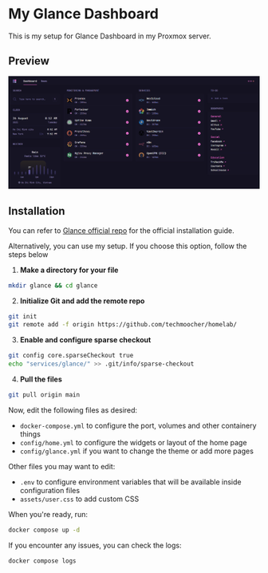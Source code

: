 # My Glance Dashboard

This is my setup for Glance Dashboard in my Proxmox server.

## Preview
![](preview.png)

## Installation

You can refer to <a href="https://github.com/glanceapp/glance" target="_blank">Glance official repo</a> for the official installation guide.

Alternatively, you can use my setup. If you choose this option, follow the steps below

1. **Make a directory for your file**
```bash
mkdir glance && cd glance
```

2. **Initialize Git and add the remote repo**
```bash
git init
git remote add -f origin https://github.com/techmoocher/homelab/
```

3. **Enable and configure sparse checkout**
```bash
git config core.sparseCheckout true
echo "services/glance/" >> .git/info/sparse-checkout
```

4. **Pull the files**
```bash
git pull origin main
```

Now, edit the following files as desired:
* `docker-compose.yml` to configure the port, volumes and other containery things
* `config/home.yml` to configure the widgets or layout of the home page
* `config/glance.yml` if you want to change the theme or add more pages

Other files you may want to edit:
* `.env` to configure environment variables that will be available inside configuration files
* `assets/user.css` to add custom CSS

When you're ready, run:
```bash
docker compose up -d
```

If you encounter any issues, you can check the logs:
```bash
docker compose logs
```
